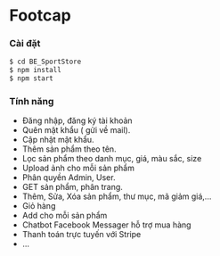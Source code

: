 # Footcap

### Cài đặt

```sh
$ cd BE_SportStore
$ npm install
$ npm start
```

### Tính năng

- Đăng nhập, đăng ký tài khoản
- Quên mật khẩu ( gửi về mail).
- Cập nhật mật khẩu.
- Thêm sản phẩm theo tên.
- Lọc sản phẩm theo danh mục, giá, màu sắc, size
- Upload ảnh cho mỗi sản phẩm
- Phân quyền Admin, User.
- GET sản phẩm, phân trang.
- Thêm, Sửa, Xóa sản phẩm, thư mục, mã giảm giá,...
- Giỏ hàng
- Add cho mỗi sản phẩm
- Chatbot Facebook Messager hỗ trợ mua hàng
- Thanh toán trực tuyến với Stripe
- ...
